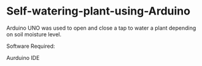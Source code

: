 # Self-watering-plant-using-Arduino
Arduino UNO was used to open and close a tap to water a plant depending on soil moisture level.

Software Required:

Aurduino IDE
